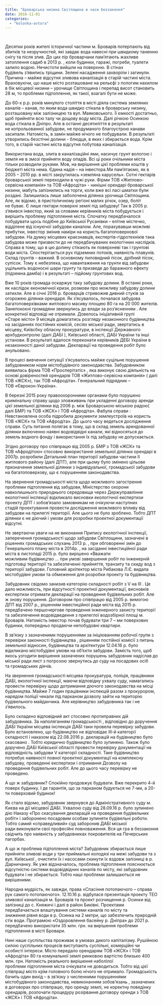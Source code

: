 ```yaml
---
title: "Броварська низина Світлощина в часи беззаконня"
date: 2016-11-01
categories: 
  - "kolonka-avtora"
---
```


 

Десятки років жителі історичної частини м. Броварів потерпають від збитків та незручностей, які завдає вода навесні при швидкому таненню снігу та після злив. До цих пір броварчани пам’ятають жахливе затоплення садиб в 2013 р. , коли будинки, гаражі, погреби, туалети залило водою. Нечистоти вийшли на поверхню. В стінах будівель з’явились тріщини. Зелені насадження захворіли і загинули. Причина – майже відсутня зливова каналізація в старій частині міста. Враховуючи, що наше місто розташоване на рельєфі з пологим нахилом в бік місцевої низини – урочище Світлощина і перепад висот становить 28 м, то проблеми підтоплення, як такої, взагалі бути не може.

До 60-х р.р. років минулого століття в місті діяла система земляних каналів – канав, по яким вода швидко стікала в броварську низину, розташовану між залізницею та вул. Маяковського. Її ємкості достатньо, щоб прийняти всю талу чи дощову воду міста. Далі річкою Осинкою вода стікала в Дніпро. Але в останні десятиліття в результаті не котрольованної забудови, не продуманого благоустрою канави засипали. Натомість, в замін майже нічого не побудували. В результаті утворились безстічні долини - блюдця, в яких і збирається вода. Крім того, в старій частині міста відсутня побутова каналізація.

Використана вода, злита в каналізаційні ями, насичує грунт вологою і земля не в змозі прийняти воду опадів. Всі ці роки очільники міста тільки розводили руками. Мов, на вирішення цієї проблеми коштів у бюджеті міста нема. Єдина надія – на інвестора.Ми пам’ятаємо, як в 2005 – 2010 рр. в місті закрутилась «земляна карусель». Сотні гектарів броварської землі переходили в чужі руки. Фірми ТОВ «Житлово-сервісна компанія» та ТОВ «Афродіта» - нинішні орендарі броварської низини, мабуть запізнились на торги, коли вже всі ласі шматки були роздані. Залишилась лише заболочена ділянка урочища Світлощина. Але, як відомо, в пристоличному регіоні малих річок, озер, боліт не буває. Є лише гектари поверхні землі під забудову! Так в 2005 р. з’явився інвестор, який за словами керівників міста побудується і вирішить проблему підтоплення міста. Спочатку передбачалося побудувати щось подібне до Київської Русанівки – елітне містечко, відділене від існуючої забудови каналом. Але, порахувавши можливі прибутки, інвестор змінив наміри на користь багатоповерхової забудови. На думку місцевих краєзнавців, експертів-гідротехніків така забудова може призвести до не передбачуваних екологічних наслідків. Справа в тому, що в цю долину стікають як поверхневі так і грунтові води міста. Спостерігається рух підземних потоків, наявність плавунів. Склад грунтів – важкий. В основному пиловидний пісок, дрібний пісок, супісок. Тому є небезпека, що навантаження на грунти від забудови ущільнить водоносні шари грунту та призведе до баражного ефекту (підземна дамба) і в результаті – підйому грунтових вод.

Вже 10 років громада оскаржує таку забудову долини. В останні роки, як наслідок економічної кризи, розмови про можливу забудову долини затихли. Але в січні 2016 р. броварців стривожив дивний стуків за огорожею ділянки орендаря. Як з’ясувалось, почалася забудова багатоповерхівками житлового масиву площею 80 га на 20 000 жителів. Занепокоєні громадяни звернулись до влади за роз’ясненням . Але конкретної відповіді не отримали. Довелось ініціативній групі «Старе місто» 9 місяців домагатись розгляду незаконного будівництва на засіданнях постійних комісій, сесіях міської ради, звертатись в місцеву, Київсбку обласну прокуратури, в інспекції Державного архбудконтролю (далі ДАБІ ), Київської області, ДАБІ України та інші установи. В результаті вдалося переконати керівників ДЕБІ України в незаконності даної забудови. Декларації на проведення робіт було анульовано.

В процесі вивчення ситуації з’ясувалось майже суцільне порушення забудовником норм містобудівного законодавства. Забудовником виявилась фірма ТОВ «Просперітатіс» , яка виконує свою діяльність на основі довіреностей орендарів ТОВ «Житлово-сервісна компанія» ( далі ТОВ «ЖСК»), так ТОВ «Афродіта». Генеральний підрядник – ТОВ «Єврокон-Україна».

В березні 2015 року правоохоронними органами було порушено кримінальну справу щодо зловживань при укладенні договору аренди цієї земельної ділянки від 2006 р. між Броварською міською радою( далі БМР) та ТОВ «ЖСК» і ТОВ «Афродіта». Фабула справи : Невстановлена особа підробила документи землеустроїв на користь ТОВ «ЖСК» та ТОВ «Афродіта». До цього часу ведеться дослідження справи. Суть питання полягає в тому, що в склад земель арендованної ділянки включенно наявні водовідвідні канали, які відносяться до земель водного фонду і використання їх під забудову не допускається.

Згідно договору про співпрацю від 2005 р. БМР з ТОВ «ЖСК» та ТОВ «Афродітою» стосовно використання земельної ділянки орендарі в 2007р. розробили Детальний план території забудови частини ІІ житлового району (далі ДПТ), але при цьому було змінено цільове призначення земельної ділянки з індивідуальної, громадської забудови на багатоповерхову, що є порушенням законодавства.

На звернення громадськості міста щодо можливого загострення проблеми підтоплення від забудови, Міністерство охорони навколишнього природнього середовища через Держуправління екологічної інспекції відкликало висновки екологічної експертизи проекту ДПТ і зобов’язало замовникам не очікуючи наступних стадій проектування провести дослідження можливого впливу від забудови на прилеглі території. Але цього не було зроблено. Тобто ДПТ ділянки є не діючий і умови для розробки проектної документації відсутні.

Не звертаючи уваги на не виконання Припису екологічної інспекції, заперечення громадськості щодо забудови Світлощини, зазначені в рішеннях громадських слухань 2013 р. , при обговоренні змін до Генерального плану міста в 2014р. , на засіданні інвестиційної ради міста в листопаді 2015 р. було вирішено «Вважати можливим будівництво … при умові завершення робіт по інженерній підготовці території та забезпеченні прийняття, транзиту та скиду вод з території забудови. Головний архітектор міста Рибакова Л.Є. видала містобудівні умови та обмеження для розробки проекту та будівництва.

Забудовник свідомо занизив категорію складності робіт з V на ІІІ . Це дало можливість, при відсутності проектної документації, висновків експертизи отримати декларації на проведення будівельних робіт. Але ж знову порушення. Договором про співпрацю від 2005 р. вимогою ДПТ від 2007 р., рішенням інвестиційної ради міста від 2015 р. передбачено першочергове проведення інженерного захисту території та забезпечення водовідведення з прилеглої водозбірної площі м. Броварів. Натомість інвестор почав будувати три 7 – ми поверхових будинки, попередньо продаючи непобудовні квартири.

В зв’язку з зазначеними порушеннями за ініціюванням робочої групи з перевірки законності будівництва , рішенням постійної комісії з питань земельної відносин, будівництва та архітектури 12.04.16 р. було відкликано містобудівні умови на об’єкти забудови. Замість того, щоб якось узгодити вирішення зазначених порушень забудовник надіслав до міської ради лист з погрозою звернутись до суду на посадових осіб та громадських діячів.

На звернення громадськості місцева прокуратура, поліція, працівники ДАБІ, екологічної інспекції, маючи відповідну ухвалу суду, намагались провести перевірку щодо дотримання діючого законодавства на місці будівництва. Майже 7 годин працівники інспекцій разом з прокурором, нарядом поліції чекали під парканом дозволу зайти на територію будівельного майданчика. Але керівництво забудовника так і не з’явилось.

Було складено відповідний акт стосовно протиправних дій забудовника. За наполяганням громадськості , відповідно до доручення ДАБІ України місцева інспекція ДАБІ таки провела перевірку забудови. Було встановлено, що будівництво не відповідає ІІІ-й категорії складності і наказом від 22.08.2016 р. декларацій на будівництво було скасовано . Тобто юридично будівництво було зупинено. Також було доручено ДАБІ Київської області провести перевірку документації на відповідність забудови V категорії складності. Таке будівництво потребує наявності повної проектної документації на комплексну забудову, проведенні експертизи і отримання Дозволу на проведення будівельних робіт. Але до цього часу перевірку не проведено.

А що ж забудовник? Спокійно продовжує будувати. Вже перекрито 4-й поверх будинку. І де гарантія, що за парканом будується не 7-ми, а 20-ти поверховий будинок!

Як стало відомо, забудовник звернувся до Адміністративного суду м. Києва на дії місцевої ДАБІ. Ухвалою суду від 28.09.16 р. було зупинено дію Наказу «Про скасування декларацій на проведення будівельних робіт» і заборонено посадовим особам зупиняти будівельні роботи. Тобто самий «справедливий» суд заборонив ДАБІ міської ради виконувати свої професійні повноваження. Вся ця гра в беззаконня свідчить про наявність у забудовниках покровителів на Печерських пагорбах.

А що ж проблема підтоплення міста? Забудовник збирається лише прийняти зливові води у три приймальні колодязі на межі забудови та з вул. Київської , очистити їх і насосами скинути їх вздовж залізниці в р. Дарничанку. Як уже відзначалось, проблема підтоплення пояснюється відсутністю системи водовідвідних каналів по місту, які забудовник будувати і не збирається. Тобто наші проблеми залишаються не вирішеними.

Народна мудрість, як завжди, права «Спасіння потопаючого – справа рук самого потопаючого». 12.10.16 р. відбулася презентація проекту ТЕО зливової каналізація м. Броварів та проект розчищення р. Осинки від залізниці до с. Княжичі і далі в район Биківні. Проектами передбачається влаштування системи каналів по місту та зниження рівня води в р. Осинка на 2 метри, що забезпечить природній стік води. Програмою «Оздоровлення басейну р. Дніпра» до 2021 р. передбачено використати 35 млн. грн. на вирішення проблеми підтоплення в місті Бровари.

Нині наше суспільства проживає в умовах дикого капіталізму. Рушійною силою суспільних процесів виступають суспільні, комерційні чи особисті інтереси. Місто передало орендарям ТОВ «ЖСК» і ТОВ «Афродіта» 80 га комунальної землі ринковою вартістю близько 400 млн. грн. Натомість реального вирішення наболілої проблеми підтоплення міста очікувати не доводиться. Тобто від цієї співпраці місто крім головного болю нічого не отримало. Громадськість бачить один вихід – в зв’язку з численними порушеннями містобудівного законодавства, невиконанням зобов’язань , зазначених в договорах про співпрацю, про оренду землі, не коректну поведінку орендарів, розпочати процедуру розірвання договору оренди з ТОВ «ЖСК» і ТОВ «Афродіта».
